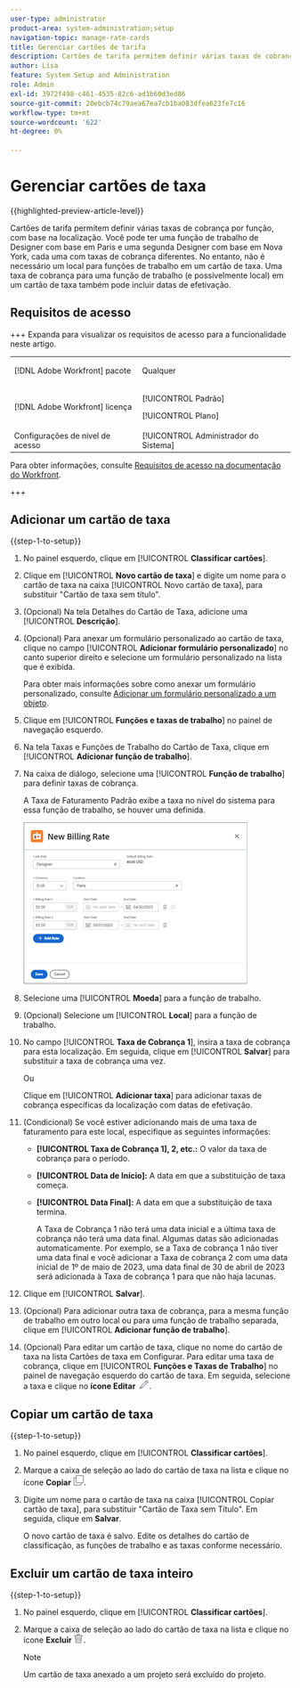 ```yaml
---
user-type: administrator
product-area: system-administration;setup
navigation-topic: manage-rate-cards
title: Gerenciar cartões de tarifa
description: Cartões de tarifa permitem definir várias taxas de cobrança por função, com base na localização.
author: Lisa
feature: System Setup and Administration
role: Admin
exl-id: 3972f498-c461-4535-82c6-ad1b60d3ed86
source-git-commit: 20ebcb74c79aea67ea7cb1ba083dfea623fe7c16
workflow-type: tm+mt
source-wordcount: '622'
ht-degree: 0%

---
```


# Gerenciar cartões de taxa

{{highlighted-preview-article-level}}

Cartões de tarifa permitem definir várias taxas de cobrança por função, com base na localização. Você pode ter uma função de trabalho de Designer com base em Paris e uma segunda Designer com base em Nova York, cada uma com taxas de cobrança diferentes. No entanto, não é necessário um local para funções de trabalho em um cartão de taxa. Uma taxa de cobrança para uma função de trabalho (e possivelmente local) em um cartão de taxa também pode incluir datas de efetivação.

## Requisitos de acesso

+++ Expanda para visualizar os requisitos de acesso para a funcionalidade neste artigo.

<table style="table-layout:auto"> 
 <col> 
 <col> 
 <tbody> 
  <tr> 
   <td>[!DNL Adobe Workfront] pacote</td> 
   <td><p>Qualquer</p></td> 
  </tr> 
  <tr> 
   <td>[!DNL Adobe Workfront] licença</td> 
   <td><p>[!UICONTROL Padrão]</p>
       <p>[!UICONTROL Plano]</p></td>
  </tr> 
  <tr> 
   <td>Configurações de nível de acesso</td> 
   <td>[!UICONTROL Administrador do Sistema]</td> 
  </tr> 
 </tbody> 
</table>

Para obter informações, consulte [Requisitos de acesso na documentação do Workfront](/help/quicksilver/administration-and-setup/add-users/access-levels-and-object-permissions/access-level-requirements-in-documentation.md).

+++

## Adicionar um cartão de taxa

{{step-1-to-setup}}

1. No painel esquerdo, clique em [!UICONTROL **Classificar cartões**].
1. Clique em [!UICONTROL **Novo cartão de taxa**] e digite um nome para o cartão de taxa na caixa [!UICONTROL Novo cartão de taxa], para substituir &quot;Cartão de taxa sem título&quot;.
1. (Opcional) Na tela Detalhes do Cartão de Taxa, adicione uma [!UICONTROL **Descrição**].
1. (Opcional) Para anexar um formulário personalizado ao cartão de taxa, clique no campo [!UICONTROL **Adicionar formulário personalizado**] no canto superior direito e selecione um formulário personalizado na lista que é exibida.

   Para obter mais informações sobre como anexar um formulário personalizado, consulte [Adicionar um formulário personalizado a um objeto](/help/quicksilver/workfront-basics/work-with-custom-forms/add-a-custom-form-to-an-object.md).

1. Clique em [!UICONTROL **Funções e taxas de trabalho**] no painel de navegação esquerdo.
1. Na tela Taxas e Funções de Trabalho do Cartão de Taxa, clique em [!UICONTROL **Adicionar função de trabalho**].
1. Na caixa de diálogo, selecione uma [!UICONTROL **Função de trabalho**] para definir taxas de cobrança.

   A Taxa de Faturamento Padrão exibe a taxa no nível do sistema para essa função de trabalho, se houver uma definida.

   ![Caixa de diálogo Nova Taxa de Cobrança](assets/location-rate-for-rate-card.png)

1. Selecione uma [!UICONTROL **Moeda**] para a função de trabalho.
1. (Opcional) Selecione um [!UICONTROL **Local**] para a função de trabalho.
1. No campo [!UICONTROL **Taxa de Cobrança 1**], insira a taxa de cobrança para esta localização. Em seguida, clique em [!UICONTROL **Salvar**] para substituir a taxa de cobrança uma vez.

   Ou

   Clique em [!UICONTROL **Adicionar taxa**] para adicionar taxas de cobrança específicas da localização com datas de efetivação.

1. (Condicional) Se você estiver adicionando mais de uma taxa de faturamento para este local, especifique as seguintes informações:

   * **[!UICONTROL Taxa de Cobrança 1], 2, etc.:** O valor da taxa de cobrança para o período.
   * **[!UICONTROL Data de Início]:** A data em que a substituição de taxa começa.
   * **[!UICONTROL Data Final]:** A data em que a substituição de taxa termina.

     A Taxa de Cobrança 1 não terá uma data inicial e a última taxa de cobrança não terá uma data final. Algumas datas são adicionadas automaticamente. Por exemplo, se a Taxa de cobrança 1 não tiver uma data final e você adicionar a Taxa de cobrança 2 com uma data inicial de 1º de maio de 2023, uma data final de 30 de abril de 2023 será adicionada à Taxa de cobrança 1 para que não haja lacunas.

1. Clique em [!UICONTROL **Salvar**].
1. (Opcional) Para adicionar outra taxa de cobrança, para a mesma função de trabalho em outro local ou para uma função de trabalho separada, clique em [!UICONTROL **Adicionar função de trabalho**].
1. (Opcional) Para editar um cartão de taxa, clique no nome do cartão de taxa na lista Cartões de taxa em Configurar. Para editar uma taxa de cobrança, clique em [!UICONTROL **Funções e Taxas de Trabalho**] no painel de navegação esquerdo do cartão de taxa. Em seguida, selecione a taxa e clique no **ícone Editar** ![ícone Editar](assets/edit-icon.png).

## Copiar um cartão de taxa

{{step-1-to-setup}}

1. No painel esquerdo, clique em [!UICONTROL **Classificar cartões**].
1. Marque a caixa de seleção ao lado do cartão de taxa na lista e clique no ícone **Copiar** ![Copiar ícone](assets/copy-icon.png).
1. Digite um nome para o cartão de taxa na caixa [!UICONTROL Copiar cartão de taxa], para substituir &quot;Cartão de Taxa sem Título&quot;. Em seguida, clique em **Salvar**.

   O novo cartão de taxa é salvo. Edite os detalhes do cartão de classificação, as funções de trabalho e as taxas conforme necessário.

## Excluir um cartão de taxa inteiro

{{step-1-to-setup}}

1. No painel esquerdo, clique em [!UICONTROL **Classificar cartões**].
1. Marque a caixa de seleção ao lado do cartão de taxa na lista e clique no ícone **Excluir** ![Excluir](assets/delete.png).

   >[!NOTE]
   >
   >Um cartão de taxa anexado a um projeto será excluído do projeto.
